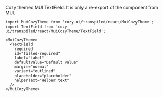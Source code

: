 Cozy themed MUI TextField. It is only a re-export of the component from MUI.

```
import MuiCozyTheme from 'cozy-ui/transpiled/react/MuiCozyTheme';
import TextField from 'cozy-ui/transpiled/react/MuiCozyTheme/TextField';

<MuiCozyTheme>
  <TextField
    required
    id="filled-required"
    label="Label"
    defaultValue="Default value"
    margin="normal"
    variant="outlined"
    placeholder="placeholder"
    helperText="Helper text"
  />
</MuiCozyTheme>
```

